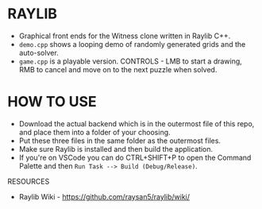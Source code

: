 # RAYLIB

- Graphical front ends for the Witness clone written in Raylib C++.
- `demo.cpp` shows a looping demo of randomly generated grids and the auto-solver.
- `game.cpp` is a playable version. CONTROLS - LMB to start a drawing, RMB to cancel and move on to the next puzzle when solved.

# HOW TO USE

- Download the actual backend which is in the outermost file of this repo, and place them into a folder of your choosing.
- Put these three files in the same folder as the outermost files.
- Make sure Raylib is installed and then build the application.
- If you're on VSCode you can do CTRL+SHIFT+P to open the Command Palette and then `Run Task --> Build (Debug/Release)`.

 RESOURCES

- Raylib Wiki - https://github.com/raysan5/raylib/wiki/
